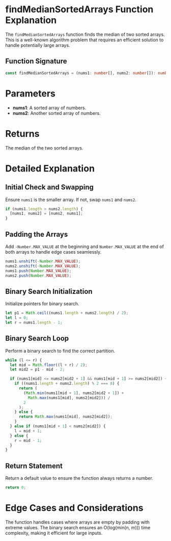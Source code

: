 # findMedianSortedArrays Function Explanation

The `findMedianSortedArrays` function finds the median of two sorted arrays. This is a well-known algorithm problem that requires an efficient solution to handle potentially large arrays.

## Function Signature

```typescript
const findMedianSortedArrays = (nums1: number[], nums2: number[]): number;
```


# Parameters
- **nums1**: A sorted array of numbers.
- **nums2**: Another sorted array of numbers.

# Returns
The median of the two sorted arrays.

# Detailed Explanation

## Initial Check and Swapping
Ensure `nums1` is the smaller array. If not, swap `nums1` and `nums2`.

```typescript
if (nums1.length > nums2.length) {
  [nums1, nums2] = [nums2, nums1];
}
```


## Padding the Arrays

Add `-Number.MAX_VALUE` at the beginning and `Number.MAX_VALUE` at the end of both arrays to handle edge cases seamlessly.

```typescript
nums1.unshift(-Number.MAX_VALUE);
nums2.unshift(-Number.MAX_VALUE);
nums1.push(Number.MAX_VALUE);
nums2.push(Number.MAX_VALUE);
```


## Binary Search Initialization
Initialize pointers for binary search.


``` typescript 
let p1 = Math.ceil((nums1.length + nums2.length) / 2);
let l = 0;
let r = nums1.length - 1;
```


## Binary Search Loop
Perform a binary search to find the correct partition.


``` typescript
while (l <= r) {
  let mid = Math.floor((l + r) / 2);
  let mid2 = p1 - mid - 2;

  if (nums1[mid] <= nums2[mid2 + 1] && nums1[mid + 1] >= nums2[mid2]) {
    if ((nums1.length + nums2.length) % 2 === 0) {
      return (
        (Math.min(nums1[mid + 1], nums2[mid2 + 1]) +
          Math.max(nums1[mid], nums2[mid2])) /
        2
      );
    } else {
      return Math.max(nums1[mid], nums2[mid2]);
    }
  } else if (nums1[mid + 1] < nums2[mid2]) {
    l = mid + 1;
  } else {
    r = mid - 1;
  }
}
```


## Return Statement
Return a default value to ensure the function always returns a number.


``` typescript
return 0;
```

# Edge Cases and Considerations

The function handles cases where arrays are empty by padding with extreme values. The binary search ensures an O(log(min(n, m))) time complexity, making it efficient for large inputs.
